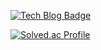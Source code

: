 [![Tech Blog Badge](http://img.shields.io/badge/-Blog-black?style=flat-square&logo=github&link=https://westmino.tistory.com/)](https://westmino.tistory.com/)

[![Solved.ac Profile](http://mazassumnida.wtf/api/v2/generate_badge?boj=alsgh9948)](https://solved.ac/alsgh9948/)
